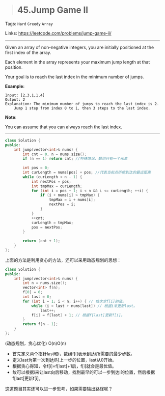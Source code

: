 > # 45.Jump Game II

Tags: `Hard` `Greedy` `Array`

Links: <https://leetcode.com/problems/jump-game-ii/>

----

Given an array of non-negative integers, you are initially positioned at the first index of the array.

Each element in the array represents your maximum jump length at that position.

Your goal is to reach the last index in the minimum number of jumps.

**Example:**

```
Input: [2,3,1,1,4]
Output: 2
Explanation: The minimum number of jumps to reach the last index is 2.
    Jump 1 step from index 0 to 1, then 3 steps to the last index.
```

**Note:**

You can assume that you can always reach the last index.

----

```c++
class Solution {
public:
    int jump(vector<int>& nums) {
        int cnt = 0, n = nums.size();
        if (n == 1) return cnt; //特殊情况，数组只有一个元素
        
        int pos = 0;
        int curLength = nums[pos] + pos; //代表当前点所能到达的最远距离
        while (curLength < n - 1) {
            int nextPos = pos;
            int tmpMax = curLength;
            for (int i = pos + 1; i < n && i <= curLength; ++i) {
                if (i + nums[i] > tmpMax) {
                    tmpMax = i + nums[i];
                    nextPos = i;
                }
            }
            ++cnt;
            curLength = tmpMax;
            pos = nextPos;
        }
        
        return (cnt + 1);
    }
};
```

上面的方法是利用贪心的方法，还可以采用动态规划的思想：

```c++
class Solution {
public:
    int jump(vector<int>& nums) {
        int n = nums.size();
        vector<int> f(n);
        f[0] = 0;
        int last = 0;
        for (int i = 1; i < n; i++) { // 依次求f[i]的值。
            while (i > last + nums[last]) // 根据i来更新last。
                last++;
            f[i] = f[last] + 1; // 根据f[last]更新f[i]。
        }
        return f[n - 1];
    }
};
```

(动态规划，贪心优化) O(n)O(n)

* 首先定义两个指针last和i，数组f[i]表示到达i所需要的最少步数。
* 定义last为第一次到达i时上一步的位置，last从0开始。
* 根据贪心得知，令f[i]=f[last]+1后，f[i]就会是最优值。
* 故可以根据i来让last向后移动，找到最早的可以一步到达i的位置，然后根据f[last]更新f[i]。



这道题目其实还可以进一步思考，如果需要输出路径呢？